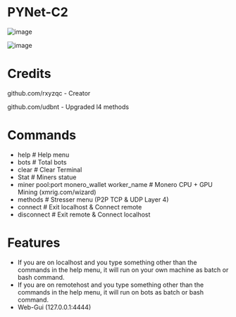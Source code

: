 # PYNet-C2

![image](https://user-images.githubusercontent.com/120246386/218177498-132126ea-61f1-4060-b9c5-c2136eb387fd.png)

![image](https://user-images.githubusercontent.com/120246386/218177925-8f4a0331-3a5c-49ee-9c4e-91da371df951.png)


# Credits
github.com/rxyzqc - Creator

github.com/udbnt  - Upgraded l4 methods

# Commands
* help # Help menu
* bots # Total bots
* clear # Clear Terminal
* Stat # Miners statue
* miner pool:port monero_wallet worker_name # Monero CPU + GPU Mining (xmrig.com/wizard)
* methods # Stresser menu (P2P TCP & UDP Layer 4)
* connect # Exit localhost & Connect remote
* disconnect # Exit remote & Connect localhost

# Features
* If you are on localhost and you type something other than the commands in the help menu, it will run on your own machine as batch or bash command.
* If you are on remotehost and you type something other than the commands in the help menu, it will run on bots as batch or bash command.
* Web-Gui (127.0.0.1:4444)
